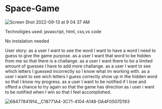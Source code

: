 # Space-Game
![Screen Shot 2022-09-13 at 9 04 37 AM](https://user-images.githubusercontent.com/32526185/189951526-6d8d6fea-1fd4-42f3-9a54-4cd4095104e8.png)


Technoligies used: javascript, html, css,vs code

No instalation needed


User story: as a user I want to see the word I want to have a word I need to guess to give the game purpose.
as a user I want that word to be hidden from me so that there is a challange.
as a user I want there to be a limited amount of guesses I have to add more challange.
as a user I want to see which letters I guessed incorrectly so I know what im working with.
as a user i want to see wich letters I guess correctly show up in the hidden word so that I know my progress.
as a user I want to be notified if I lose and offerd a chance to try again so that the game has direction
as i user i want to be notified when I win so that I feel accomplished.

![68477841914__C18771A4-3C71-4104-A148-DA4F0507D193](https://user-images.githubusercontent.com/32526185/189953267-03588d57-e206-458a-8b8e-8d7fa1b34650.jpeg)
